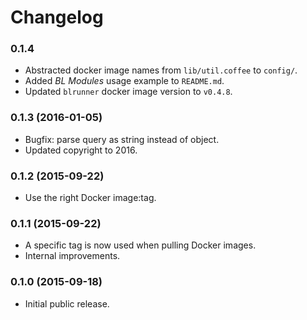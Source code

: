 # Changelog

### 0.1.4
* Abstracted docker image names from `lib/util.coffee` to `config/`.
* Added *BL Modules* usage example to `README.md`.
* Updated `blrunner` docker image version to `v0.4.8`.

### 0.1.3 (2016-01-05)
* Bugfix: parse query as string instead of object.
* Updated copyright to 2016.

### 0.1.2 (2015-09-22)
* Use the right Docker image:tag.

### 0.1.1 (2015-09-22)
* A specific tag is now used when pulling Docker images.
* Internal improvements.

### 0.1.0 (2015-09-18)
* Initial public release.